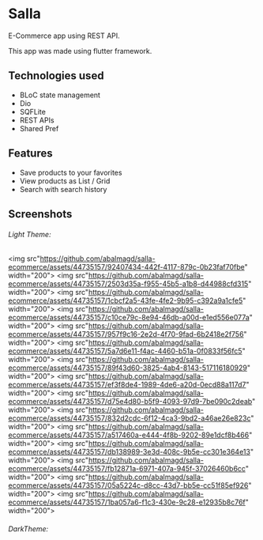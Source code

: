 # Salla
E-Commerce app using REST API.

This app was made using flutter framework.

## Technologies used 
* BLoC state management 
* Dio
* SQFLite
* REST APIs
* Shared Pref

## Features
* Save products to your favorites
* View products as List / Grid
* Search with search history

## Screenshots

###### Light Theme:

<img src"https://github.com/abalmagd/salla-ecommerce/assets/44735157/92407434-442f-4117-879c-0b23faf70fbe" width="200">
<img src"https://github.com/abalmagd/salla-ecommerce/assets/44735157/2503d35a-f955-45b5-a1b8-d44988cfd315" width="200">
<img src"https://github.com/abalmagd/salla-ecommerce/assets/44735157/1cbcf2a5-43fe-4fe2-9b95-c392a9a1cfe5" width="200">
<img src"https://github.com/abalmagd/salla-ecommerce/assets/44735157/c10ce79c-8e94-46db-a00d-e1ed556e077a" width="200">
<img src"https://github.com/abalmagd/salla-ecommerce/assets/44735157/957f9c16-2e2d-4f70-9fad-6b2418e2f756" width="200">
<img src"https://github.com/abalmagd/salla-ecommerce/assets/44735157/5a7d6e11-f4ac-4460-b51a-0f0833f56fc5" width="200">
<img src"https://github.com/abalmagd/salla-ecommerce/assets/44735157/89f43d60-3825-4ab4-8143-517116180929" width="200">
<img src"https://github.com/abalmagd/salla-ecommerce/assets/44735157/ef3f8de4-1989-4de6-a20d-0ecd88a117d7" width="200">
<img src"https://github.com/abalmagd/salla-ecommerce/assets/44735157/d75e4d80-b5f9-4093-97d9-7be090c2deab" width="200">
<img src"https://github.com/abalmagd/salla-ecommerce/assets/44735157/832d2cdc-6f12-4ca3-9bd2-a46ae26e823c" width="200">
<img src"https://github.com/abalmagd/salla-ecommerce/assets/44735157/a517460a-e444-4f8b-9202-89e1dcf8b466" width="200">
<img src"https://github.com/abalmagd/salla-ecommerce/assets/44735157/db138989-3e3d-408c-9b5e-cc301e364e13" width="200">
<img src"https://github.com/abalmagd/salla-ecommerce/assets/44735157/fb12871a-6971-407a-945f-37026460b6cc" width="200">
<img src"https://github.com/abalmagd/salla-ecommerce/assets/44735157/05a5224c-d8cc-43d7-bb5e-cc51f85ef926" width="200">
<img src"https://github.com/abalmagd/salla-ecommerce/assets/44735157/1ba057a6-f1c3-430e-9c28-e12935b8c76f" width="200">


###### DarkTheme:



